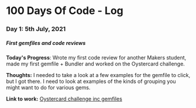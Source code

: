 # 100 Days Of Code - Log

### Day 1: 5th July, 2021
##### First gemfiles and code reviews

**Today's Progress**: Wrote my first code review for another Makers student, made my first gemfile + Bundler and worked on the Oystercard challenge.

**Thoughts:** I needed to take a look at a few examples for the gemfile to click, but I got there. I need to look at examples of the kinds of grouping you might want to do for various gems. 

**Link to work:** [Oystercard challenge inc gemfiles](http://www.example.com)


